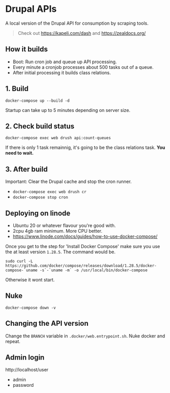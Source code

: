 # Drupal APIs

A local version of the Drupal API for consumption by scraping tools.

> Check out https://kapeli.com/dash and https://zealdocs.org/

## How it builds

- Boot: Run cron job and queue up API processing.
- Every minute a cronjob processes about 500 tasks out of a queue.
- After initial processing it builds class relations.

## 1. Build

`docker-compose up --build -d`

Startup can take up to 5 minutes depending on server size.

## 2. Check build status

`docker-compose exec web drush api:count-queues`

If there is only 1 task remainnig, it's going to be the class relations task. **You need to wait.**

## 3. After build

Important: Clear the Drupal cache and stop the cron runner.

- `docker-compose exec web drush cr`
- `docker-compose stop cron`

## Deploying on linode

- Ubuntu 20 or whatever flavour you're good with.
- 2cpu 4gb ram minimum. More CPU better.
- https://www.linode.com/docs/guides/how-to-use-docker-compose/

Once you get to the step for 'Install Docker Compose' make sure you use the at least version `1.28.5`. The command would be.

    sudo curl -L https://github.com/docker/compose/releases/download/1.28.5/docker-compose-`uname -s`-`uname -m` -o /usr/local/bin/docker-compose

Otherwise it wont start.

## Nuke

`docker-compose down -v`

## Changing the API version

Change the `BRANCH` variable in `.docker/web.entrypoint.sh`. Nuke docker and repeat.

## Admin login

http://localhost/user

- admin
- password
